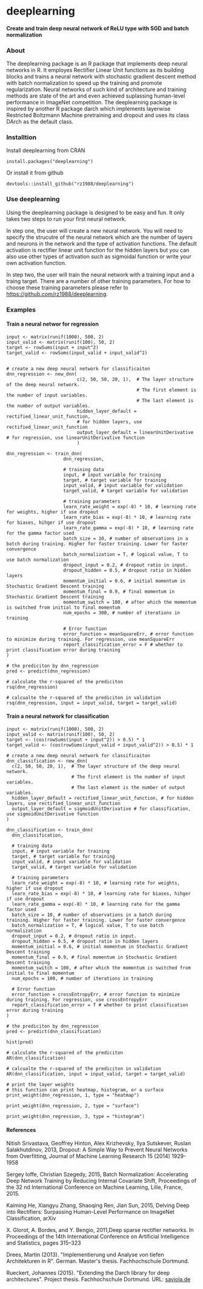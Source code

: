<!-- README.md is generated from README.Rmd. Please edit that file -->
deeplearning
============

#### Create and train deep neural network of ReLU type with SGD and batch normalization

### About

The deeplearning package is an R package that implements deep neural networks in R. It employes Rectifier Linear Unit functions as its building blocks and trains a neural network with stochastic gradient descent method with batch normalization to speed up the training and promote regularization. Neural networks of such kind of architecture and training methods are state of the art and even achieved suplassing human-level performance in ImageNet competition. The deeplearning package is inspired by another R package darch which implements layerwise Restricted Boltzmann Machine pretraining and dropout and uses its class DArch as the default class.

### Installtion

Install deeplearning from CRAN

    install.packages("deeplearning")

Or install it from github

    devtools::install_github("rz1988/deeplearning")

### Use deeplearning

Using the deeplearning package is designed to be easy and fun. It only takes two steps to run your first neural network.

In step one, the user will create a new neural network. You will need to specify the strucutre of the neural network which are the number of layers and neurons in the network and the type of activation functions. The default activation is rectifier linear unit function for the hidden layers but you can also use other types of activation such as sigmoidal function or write your own activation function.

In step two, the user will train the neural network with a training input and a traing target. There are a number of other training parameters. For how to choose these training parameters please refer to <https://github.com/rz1988/deeplearning>.

### Examples

#### Train a neural networ for regression

    input <- matrix(runif(1000), 500, 2)
    input_valid <- matrix(runif(100), 50, 2)
    target <- rowSums(input + input^2)
    target_valid <- rowSums(input_valid + input_valid^2)


    # create a new deep neural network for classificaiton
    dnn_regression <- new_dnn(
                              c(2, 50, 50, 20, 1),  # The layer structure of the deep neural network.
                                                    # The first element is the number of input variables.
                                                    # The last element is the number of output variables.
                              hidden_layer_default = rectified_linear_unit_function, 
                              # for hidden layers, use rectified_linear_unit_function
                              output_layer_default = linearUnitDerivative # for regression, use linearUnitDerivative function
                              )

    dnn_regression <- train_dnn(
                         dnn_regression,

                         # training data
                         input, # input variable for training
                         target, # target variable for training
                         input_valid, # input variable for validation
                         target_valid, # target variable for validation

                         # training parameters
                         learn_rate_weight = exp(-8) * 10, # learning rate for weights, higher if use dropout
                         learn_rate_bias = exp(-8) * 10, # learning rate for biases, hihger if use dropout
                         learn_rate_gamma = exp(-8) * 10, # learning rate for the gamma factor used
                         batch_size = 10, # number of observations in a batch during training. Higher for faster training. Lower for faster convergence
                         batch_normalization = T, # logical value, T to use batch normalization
                         dropout_input = 0.2, # dropout ratio in input.
                         dropout_hidden = 0.5, # dropout ratio in hidden layers
                         momentum_initial = 0.6, # initial momentum in Stochastic Gradient Descent training
                         momentum_final = 0.9, # final momentum in Stochastic Gradient Descent training
                         momentum_switch = 100, # after which the momentum is switched from initial to final momentum
                         num_epochs = 300, # number of iterations in training

                         # Error function
                         error_function = meanSquareErr, # error function to minimize during training. For regression, use meanSquareErr
                         report_classification_error = F # whether to print classification error during training
    )

    # the prediciton by dnn_regression
    pred <- predict(dnn_regression)

    # calculate the r-squared of the prediciton
    rsq(dnn_regression)

    # calcualte the r-squared of the prediciton in validation
    rsq(dnn_regression, input = input_valid, target = target_valid)

#### Train a neural network for classification


    input <- matrix(runif(1000), 500, 2)
    input_valid <- matrix(runif(100), 50, 2)
    target <- (cos(rowSums(input + input^2)) > 0.5) * 1
    target_valid <- (cos(rowSums(input_valid + input_valid^2)) > 0.5) * 1

    # create a new deep neural network for classificaiton
    dnn_classification <- new_dnn(
      c(2, 50, 50, 20, 1),  # The layer structure of the deep neural network.
                            # The first element is the number of input variables.
                            # The last element is the number of output variables.
      hidden_layer_default = rectified_linear_unit_function, # for hidden layers, use rectified_linear_unit_function
      output_layer_default = sigmoidUnitDerivative # for classification, use sigmoidUnitDerivative function
    )

    dnn_classification <- train_dnn(
      dnn_classification,

      # training data
      input, # input variable for training
      target, # target variable for training
      input_valid, # input variable for validation
      target_valid, # target variable for validation

      # training parameters
      learn_rate_weight = exp(-8) * 10, # learning rate for weights, higher if use dropout
      learn_rate_bias = exp(-8) * 10, # learning rate for biases, hihger if use dropout
      learn_rate_gamma = exp(-8) * 10, # learning rate for the gamma factor used
      batch_size = 10, # number of observations in a batch during training. Higher for faster training. Lower for faster convergence
      batch_normalization = T, # logical value, T to use batch normalization
      dropout_input = 0.2, # dropout ratio in input.
      dropout_hidden = 0.5, # dropout ratio in hidden layers
      momentum_initial = 0.6, # initial momentum in Stochastic Gradient Descent training
      momentum_final = 0.9, # final momentum in Stochastic Gradient Descent training
      momentum_switch = 100, # after which the momentum is switched from initial to final momentum
      num_epochs = 100, # number of iterations in training

      # Error function
      error_function = crossEntropyErr, # error function to minimize during training. For regression, use crossEntropyErr
      report_classification_error = T # whether to print classification error during training
    )

    # the prediciton by dnn_regression
    pred <- predict(dnn_classification)

    hist(pred)

    # calculate the r-squared of the prediciton
    AR(dnn_classification)

    # calcualte the r-squared of the prediciton in validation
    AR(dnn_classification, input = input_valid, target = target_valid)

    # print the layer weights
    # this function can print heatmap, histogram, or a surface
    print_weight(dnn_regression, 1, type = "heatmap")

    print_weight(dnn_regression, 2, type = "surface")

    print_weight(dnn_regression, 3, type = "histogram")

#### References

Nitish Srivastava, Geoffrey Hinton, Alex Krizhevsky, Ilya Sutskever, Ruslan Salakhutdinov, 2013, Dropout: A Simple Way to Prevent Neural Networks from Overfitting, Journal of Machine Learning Research 15 (2014) 1929-1958

Sergey Ioffe, Christian Szegedy, 2015, Batch Normalization: Accelerating Deep Network Training by Reducing Internal Covariate Shift, Proceedings of the 32 nd International Conference on Machine Learning, Lille, France, 2015.

Kaiming He, Xiangyu Zhang, Shaoqing Ren, Jian Sun, 2015, Delving Deep into Rectifiers: Surpassing Human-Level Performance on ImageNet Classification, arXiv

X. Glorot, A. Bordes, and Y. Bengio, 2011,Deep sparse rectifier networks. In Proceedings of the 14th International Conference on Artificial Intelligence and Statistics, pages 315–323

Drees, Martin (2013). "Implementierung und Analyse von tiefen Architekturen in R". German. Master's thesis. Fachhochschule Dortmund.

Rueckert, Johannes (2015). "Extending the Darch library for deep architectures". Project thesis. Fachhochschule Dortmund. URL: [saviola.de](http://static.saviola.de/publications/rueckert_2015.pdf)
